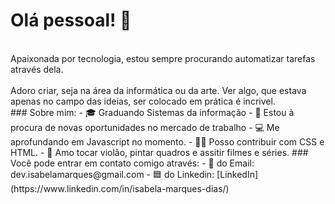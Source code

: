 # Olá pessoal! 👋

<!--
**IsabelaMarques07/IsabelaMarques07** is a ✨ _special_ ✨ repository because its `README.md` (this file) appears on your GitHub profile.--!>

<br> Apaixonada por tecnologia, estou sempre procurando automatizar tarefas através dela.</br>
<br> Adoro criar, seja na área da informática ou da arte. Ver algo, que estava apenas no campo das ideias, ser colocado em prática é incrivel.</br>

### Sobre mim: 
- 🎓 Graduando Sistemas da informação
- 💼 Estou à procura de novas oportunidades no mercado de trabalho
- 💻 Me aprofundando em Javascript no momento.
- 👩‍💻 Posso contribuir com CSS e HTML.
- 🎸 Amo tocar violão, pintar quadros e assitir filmes e séries.

### Você pode entrar em contato comigo através: 
- 📧 do Email: dev.isabelamarques@gmail.com
- 🟦 do Linkedin: [LinkedIn](https://www.linkedin.com/in/isabela-marques-dias/) <br>

